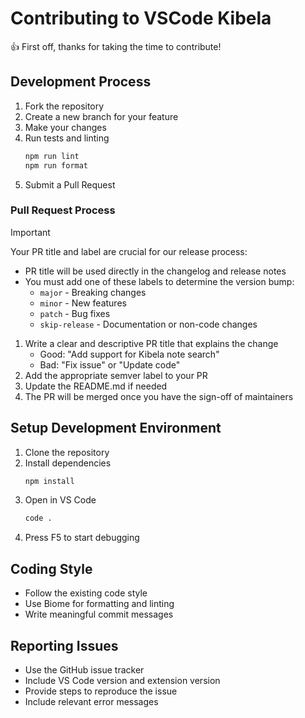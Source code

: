 # Contributing to VSCode Kibela

👍 First off, thanks for taking the time to contribute!

## Development Process

1. Fork the repository
2. Create a new branch for your feature
3. Make your changes
4. Run tests and linting
   ```bash
   npm run lint
   npm run format
   ```
5. Submit a Pull Request

### Pull Request Process

> [!IMPORTANT]
> Your PR title and label are crucial for our release process:
> - PR title will be used directly in the changelog and release notes
> - You must add one of these labels to determine the version bump:
>   - `major` - Breaking changes
>   - `minor` - New features
>   - `patch` - Bug fixes
>   - `skip-release` - Documentation or non-code changes

1. Write a clear and descriptive PR title that explains the change
   - Good: "Add support for Kibela note search"
   - Bad: "Fix issue" or "Update code"
2. Add the appropriate semver label to your PR
3. Update the README.md if needed
4. The PR will be merged once you have the sign-off of maintainers 

## Setup Development Environment

1. Clone the repository
2. Install dependencies
   ```bash
   npm install
   ```
3. Open in VS Code
   ```bash
   code .
   ```
4. Press F5 to start debugging

## Coding Style

- Follow the existing code style
- Use Biome for formatting and linting
- Write meaningful commit messages

## Reporting Issues

- Use the GitHub issue tracker
- Include VS Code version and extension version
- Provide steps to reproduce the issue
- Include relevant error messages
